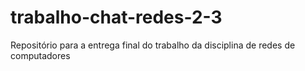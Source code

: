 # trabalho-chat-redes-2-3
Repositório para a entrega final do trabalho da disciplina de redes de computadores

